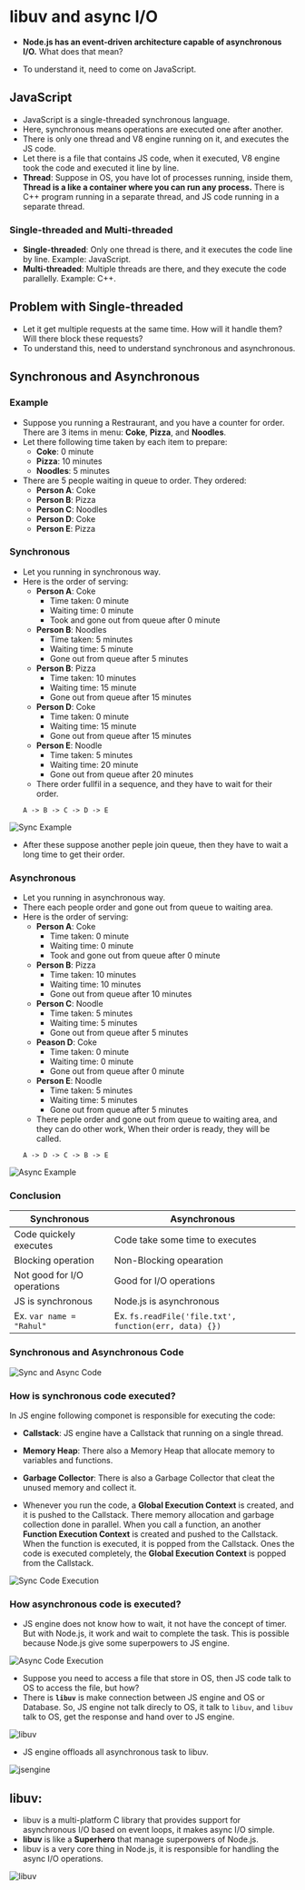 # libuv and async I/O

- **Node.js has an event-driven architecture capable of asynchronous I/O.** What does that mean?

- To understand it, need to come on JavaScript.

## JavaScript
- JavaScript is a single-threaded synchronous language.
- Here, synchronous means operations are executed one after another.
- There is only one thread and V8 engine running on it, and executes the JS code.
- Let there is a file that contains JS code, when it executed, V8 engine took the code and executed it line by line.
- **Thread**: Suppose in OS, you have lot of processes running, inside them, **Thread is a like a container where you can run any process.** There is C++ program running in a separate thread, and JS code running in a separate thread.

### Single-threaded and Multi-threaded
- **Single-threaded**: Only one thread is there, and it executes the code line by line. Example: JavaScript.
- **Multi-threaded**: Multiple threads are there, and they execute the code parallelly. Example: C++.

## Problem with Single-threaded
- Let it get multiple requests at the same time. How will it handle them? Will there block these requests?
- To understand this, need to understand synchronous and asynchronous.

## Synchronous and Asynchronous
### Example
- Suppose you running a Restraurant, and you have a counter for order. There are 3 items in menu: **Coke**, **Pizza**, and **Noodles**.
- Let there following time taken by each item to prepare:
  - **Coke**: 0 minute
  - **Pizza**: 10 minutes
  - **Noodles**: 5 minutes
- There are 5 people waiting in queue to order. They ordered:
  - **Person A**: Coke
  - **Person B**: Pizza
  - **Person C**: Noodles
  - **Person D**: Coke
  - **Person E**: Pizza

### Synchronous
- Let you running in synchronous way.
- Here is the order of serving:
  - **Person A**: Coke
    - Time taken: 0 minute
    - Waiting time: 0 minute
    - Took and gone out from queue after 0 minute
  - **Person B**: Noodles
    - Time taken: 5 minutes
    - Waiting time: 5 minute
    - Gone out from queue after 5 minutes
  - **Person B**: Pizza
    - Time taken: 10 minutes
    - Waiting time: 15 minute
    - Gone out from queue after 15 minutes
  - **Person D**: Coke
    - Time taken: 0 minute
    - Waiting time: 15 minute
    - Gone out from queue after 15 minutes
  - **Person E**: Noodle
    - Time taken: 5 minutes
    - Waiting time: 20 minute
    - Gone out from queue after 20 minutes
  - There order fullfil in a sequence, and they have to wait for their order.
  ```
  A -> B -> C -> D -> E
  ```

![Sync Example](./images/sync-ex.png)

- After these suppose another peple join queue, then they have to wait a long time to get their order.

### Asynchronous
- Let you running in asynchronous way.
- There each people order and gone out from queue to waiting area. 
- Here is the order of serving:
  - **Person A**: Coke
    - Time taken: 0 minute
    - Waiting time: 0 minute
    - Took and gone out from queue after 0 minute
  - **Person B**: Pizza
    - Time taken: 10 minutes
    - Waiting time: 10 minutes
    - Gone out from queue after 10 minutes
  - **Person C**: Noodle
    - Time taken: 5 minutes
    - Waiting time: 5 minutes
    - Gone out from queue after 5 minutes
  - **Peason D**: Coke
    - Time taken: 0 minute
    - Waiting time: 0 minute
    - Gone out from queue after 0 minute
  - **Person E**: Noodle
    - Time taken: 5 minutes
    - Waiting time: 5 minutes
    - Gone out from queue after 5 minutes
  - There peple order and gone out from queue to waiting area, and they can do other work, When their order is ready, they will be called.
  ```
  A -> D -> C -> B -> E
  ```

![Async Example](./images/async-ex.png)

### Conclusion
| **Synchronous** | **Asynchronous** |
| --- | --- |
| Code quickely executes | Code take some time to executes |
| Blocking operation | Non-Blocking opearation |
| Not good for I/O operations | Good for I/O operations |
| JS is synchronous | Node.js is asynchronous |
| Ex. `var name = "Rahul"` | Ex. `fs.readFile('file.txt', function(err, data) {})` |

### Synchronous and Asynchronous Code
![Sync and Async Code](./images/sync-async-code.png)

### How is synchronous code executed?
In JS engine following componet is responsible for executing the code:
- **Callstack**: JS engine have a Callstack that running on a single thread.
- **Memory Heap**: There also a Memory Heap that allocate memory to variables and functions.
- **Garbage Collector**: There is also a Garbage Collector that cleat the unused memory and collect it.

- Whenever you run the code, a **Global Execution Context** is created, and it is pushed to the Callstack. There memory allocation and garbage collection done in parallel. When you call a function, an another **Function Execution Context** is created and pushed to the Callstack. When the function is executed, it is popped from the Callstack. Ones the code is executed completely, the **Global Execution Context** is popped from the Callstack.

![Sync Code Execution](./images/sync-code-execution.png)

### How asynchronous code is executed?
- JS engine does not know how to wait, it not have the concept of timer. But with Node.js, it work and wait to complete the task. This is possible because Node.js give some superpowers to JS engine.

![Async Code Execution](./images/async-code-execution.png)

- Suppose you need to access a file that store in OS, then JS code talk to OS to access the file, but how?
- There is **`libuv`** is make connection between JS engine and OS or Database. So, JS engine not talk direcly to OS, it talk to `libuv`, and `libuv` talk to OS, get the response and hand over to JS engine.

![libuv](./images/libuv2.png)

- JS engine offloads all asynchronous task to libuv.

![jsengine](./images/jsengine-offloads.png)

## **libuv**: 
- libuv is a multi-platform C library that provides support for asynchronous I/O based on event loops, it makes async I/O simple.
- **libuv** is like a **Superhero** that manage superpowers of Node.js.
- libuv is a very core thing in Node.js, it is responsible for handling the async I/O operations.

![libuv](./images/libuv.png)

